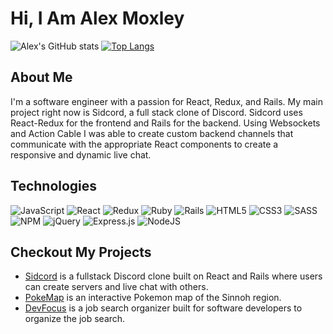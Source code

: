 # Hi, I Am Alex Moxley

![Alex's GitHub stats](https://github-readme-stats.vercel.app/api?username=amoxley-dev&theme=radical&show_icons=true)
[![Top Langs](https://github-readme-stats.vercel.app/api/top-langs/?username=amoxley-dev&layout=compact)](https://github.com/anuraghazra/github-readme-stats)

## About Me

I'm a software engineer with a passion for React, Redux, and Rails. My main project right now is Sidcord, a full stack clone of Discord. Sidcord uses React-Redux for the frontend and Rails for the backend. Using Websockets and Action Cable I was able to create custom backend channels that communicate with the appropriate React components to create a responsive and dynamic live chat.

## Technologies

![JavaScript](https://img.shields.io/badge/javascript-%23323330.svg?style=for-the-badge&logo=javascript&logoColor=%23F7DF1E)
![React](https://img.shields.io/badge/react-%2320232a.svg?style=for-the-badge&logo=react&logoColor=%2361DAFB)
![Redux](https://img.shields.io/badge/redux-%23593d88.svg?style=for-the-badge&logo=redux&logoColor=white)
![Ruby](https://img.shields.io/badge/ruby-%23CC342D.svg?style=for-the-badge&logo=ruby&logoColor=white)
![Rails](https://img.shields.io/badge/rails-%23CC0000.svg?style=for-the-badge&logo=ruby-on-rails&logoColor=white)
![HTML5](https://img.shields.io/badge/html5-%23E34F26.svg?style=for-the-badge&logo=html5&logoColor=white)
![CSS3](https://img.shields.io/badge/css3-%231572B6.svg?style=for-the-badge&logo=css3&logoColor=white)
![SASS](https://img.shields.io/badge/SASS-hotpink.svg?style=for-the-badge&logo=SASS&logoColor=white)
![NPM](https://img.shields.io/badge/NPM-%23000000.svg?style=for-the-badge&logo=npm&logoColor=white)
![jQuery](https://img.shields.io/badge/jquery-%230769AD.svg?style=for-the-badge&logo=jquery&logoColor=white)
![Express.js](https://img.shields.io/badge/express.js-%23404d59.svg?style=for-the-badge&logo=express&logoColor=%2361DAFB)
![NodeJS](https://img.shields.io/badge/node.js-6DA55F?style=for-the-badge&logo=node.js&logoColor=white)

## Checkout My Projects

- [Sidcord](https://sidcord-1.herokuapp.com/#/) is a fullstack Discord clone built on React and Rails where users can create servers and live chat with others.
- [PokeMap](https://amoxley-dev.github.io/PokeMap/) is an interactive Pokemon map of the Sinnoh region.
- [DevFocus](https://devfocus.herokuapp.com/#/) is a job search organizer built for software developers to organize the job search.

